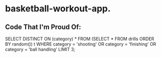 # basketball-workout-app.

## Code That I'm Proud Of:
SELECT DISTINCT ON (category) *
  FROM (SELECT * FROM drills ORDER BY random()) t
  WHERE category = 'shooting'
  OR category = 'finishing'
  OR category = 'ball handling'
  LIMIT 3;